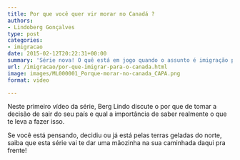 ```yaml
---
title: Por que você quer vir morar no Canadá ?
authors:
- Lindoberg Gonçalves
type: post
categories:
- imigracao
date: 2015-02-12T20:22:31+00:00
summary: 'Série nova! O quê está em jogo quando o assunto é imigração para o Canadá? '
url: /imigracao/por-que-imigrar-para-o-canada.html
image: images/ML000001_Porque-morar-no-canada_CAPA.png
format: video

---
```

Neste primeiro vídeo da série, Berg Lindo discute o por que de tomar a decisão de sair do seu país e qual a importância de saber realmente o que te leva a fazer isso.

Se você está pensando, decidiu ou já está pelas terras geladas do norte, saiba que esta série vai te dar uma mãozinha na sua caminhada daqui pra frente!